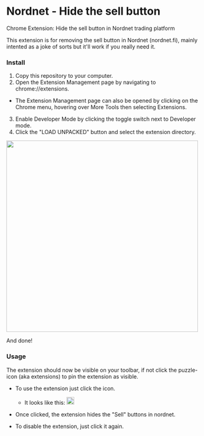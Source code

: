 # Nordnet - Hide the sell button
Chrome Extension: Hide the sell button in Nordnet trading platform

This extension is for removing the sell button in Nordnet (nordnet.fi), mainly intented as a joke of sorts but it'll work if you really need it.

### Install
1. Copy this repository to your computer.
2. Open the Extension Management page by navigating to chrome://extensions.
  - The Extension Management page can also be opened by clicking on the Chrome menu, hovering over More Tools then selecting Extensions.
  
3. Enable Developer Mode by clicking the toggle switch next to Developer mode.
4. Click the "LOAD UNPACKED" button and select the extension directory.
<img src="https://i.postimg.cc/5NdvyDNG/load-chrome-extension.jpg" width="500">


And done!

### Usage
The extension should now be visible on your toolbar, if not click the puzzle-icon (aka extensions) to pin the extension as visible.

- To use the extension just click the icon. 
  - It looks like this: <img src="https://i.postimg.cc/5t8vBV9D/icon.png" width="20">

- Once clicked, the extension hides the "Sell" buttons in nordnet.
- To disable the extension, just click it again.
